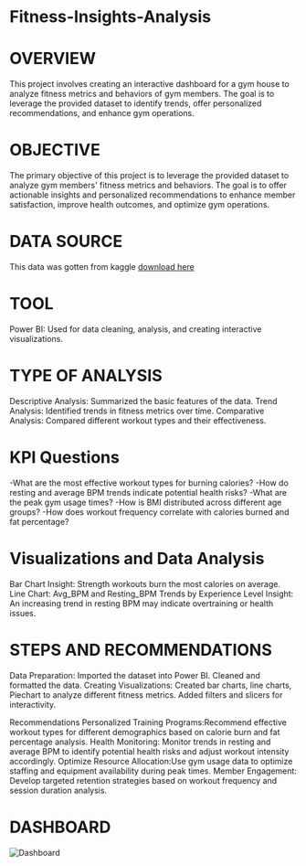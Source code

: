 # Fitness-Insights-Analysis
# OVERVIEW
This project involves creating an interactive dashboard for a gym house to analyze fitness metrics and behaviors of gym members. The goal is to leverage the provided dataset to identify trends, offer personalized recommendations, and enhance gym operations.

# OBJECTIVE
The primary objective of this project is to leverage the provided dataset to analyze gym members' fitness metrics and behaviors. The goal is to offer actionable insights and personalized recommendations to enhance member satisfaction, improve health outcomes, and optimize gym operations.

# DATA SOURCE
This data was gotten from kaggle
[download here](https://www.kaggle.com/datasets/nadeemajeedch/fitness-tracker-dataset)

# TOOL
Power BI: Used for data cleaning, analysis, and creating interactive visualizations.

# TYPE OF ANALYSIS
Descriptive Analysis: Summarized the basic features of the data.
Trend Analysis: Identified trends in fitness metrics over time.
Comparative Analysis: Compared different workout types and their effectiveness.

# KPI Questions
-What are the most effective workout types for burning calories?
-How do resting and average BPM trends indicate potential health risks?
-What are the peak gym usage times?
-How is BMI distributed across different age groups?
-How does workout frequency correlate with calories burned and fat percentage?

# Visualizations and Data Analysis
Bar Chart
Insight: Strength workouts burn the most calories on average.
Line Chart: Avg_BPM and Resting_BPM Trends by Experience Level
Insight: An increasing trend in resting BPM may indicate overtraining or health issues.

# STEPS AND RECOMMENDATIONS
Data Preparation:
Imported the dataset into Power BI.
Cleaned and formatted the data.
Creating Visualizations:
Created bar charts, line charts, Piechart to analyze different fitness metrics.
Added filters and slicers for interactivity.

Recommendations
Personalized Training Programs:Recommend effective workout types for different demographics based on calorie burn and fat percentage analysis.
Health Monitoring: Monitor trends in resting and average BPM to identify potential health risks and adjust workout intensity accordingly.
Optimize Resource Allocation:Use gym usage data to optimize staffing and equipment availability during peak times.
Member Engagement: Develop targeted retention strategies based on workout frequency and session duration analysis.

# DASHBOARD
![Dashboard](https://github.com/user-attachments/assets/23233ac1-7c47-4e73-bfe1-d694f1b5abc8)

